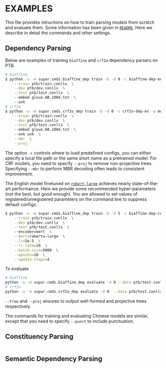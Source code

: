 # EXAMPLES

This file provides intructions on how to train parsing models from scratch and evaluate them.
Some information has been given in [`README`](README.md).
Here we describe in detail the commands and other settings.

## Dependency Parsing

Below are examples of training `biaffine`  and `crf2o` dependency parsers on PTB.

```sh
# biaffine
$ python -u -m supar.cmds.biaffine_dep train -b -d 0 -c biaffine-dep-en -p model -f char  \
    --train ptb/train.conllx  \
    --dev ptb/dev.conllx  \
    --test ptb/test.conllx  \ 
    --embed glove.6B.100d.txt  \ 
    --unk 
# crf2o
$ python -u -m supar.cmds.crf2o_dep train -b -d 0 -c crf2o-dep-en -p model -f char  \
    --train ptb/train.conllx  \
    --dev ptb/dev.conllx  \
    --test ptb/test.conllx  \ 
    --embed glove.6B.100d.txt  \ 
    --unk unk  \
    --mbr  \
    --proj
```
The option `-c` controls where to load predefined configs, you can either specify a local file path or the same short name as a pretrained model.
For CRF models, you need to specify `--proj` to remove non-projective trees. 
Specifying `--mbr` to perform MBR decoding often leads to consistent improvement.

The English model finetuned on [`robert-large`](https://huggingface.co/roberta-large) achieves nearly state-of-the-art performance.
Here we provide some recommended hyper-parameters (not the best, but good enough).
You are allowed to set values of registered/unregistered parameters on the command line to suppress default configs.
```sh
$ python -u -m supar.cmds.biaffine_dep train -b -d 5 -c biaffine-dep-roberta-en -p model  \
    --train ptb/train.conllx  \
    --dev ptb/dev.conllx  \
    --test ptb/test.conllx  \ 
    --encoder=bert  \
    --bert=roberta-large  \
    --lr=5e-5  \
    --lr-rate=20  \
    --batch-size=5000  \
    --epochs=10  \
    --update-steps=4
```

To evaluate
```sh
# biaffine
python -u -m supar.cmds.biaffine_dep evaluate -d 0 --data ptb/test.conllx --tree  --proj
# crf2o
python -u -m supar.cmds.crf2o_dep evaluate -d 0  --data ptb/test.conllx --mbr --tree --proj
```
`--tree` and `--proj` ensures to output well-formed and projective trees respectively. 

The commands for training and evaluating Chinese models are similar, except that you need to specify `--punct` to include punctuation.

## Constituency Parsing

```sh
```

## Semantic Dependency Parsing

```sh
```